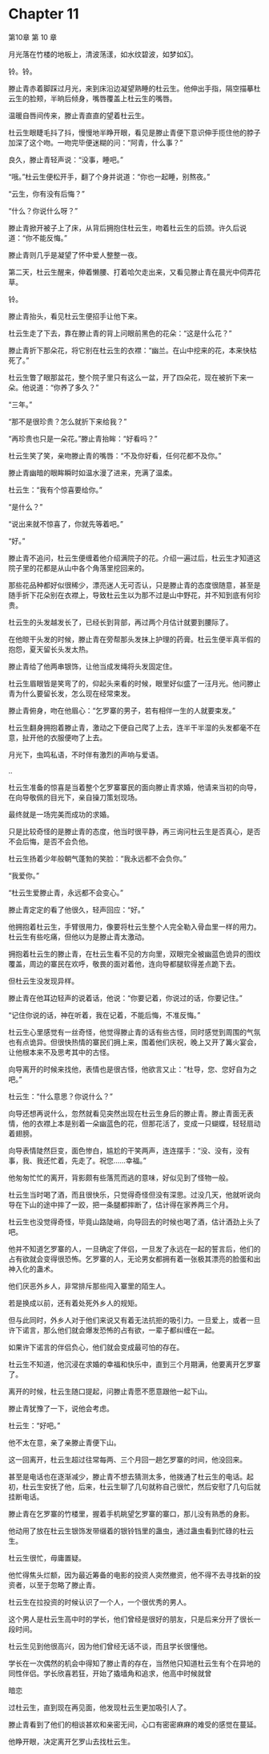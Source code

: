 # Chapter 11

第10章 第 10 章

月光落在竹楼的地板上，清波荡漾，如水纹碧波，如梦如幻。

铃。铃。

滕止青赤着脚踩过月光，来到床沿边凝望熟睡的杜云生。他伸出手指，隔空描摹杜云生的脸颊，半晌后倾身，嘴唇覆盖上杜云生的嘴唇。

温暖自唇间传来，滕止青直直的望着杜云生。

杜云生眼睫毛抖了抖，慢慢地半睁开眼，看见是滕止青便下意识伸手揽住他的脖子加深了这个吻。一吻完毕便迷糊的问：“阿青，什么事？”

良久，滕止青轻声说：“没事，睡吧。”

“哦。”杜云生便松开手，翻了个身并说道：“你也一起睡，别熬夜。”

“云生，你有没有后悔？”

“什么？你说什么呀？”

滕止青掀开被子上了床，从背后拥抱住杜云生，吻着杜云生的后颈。许久后说道：“你不能反悔。”

滕止青则几乎是凝望了怀中爱人整整一夜。

第二天，杜云生醒来，伸着懒腰、打着哈欠走出来，又看见滕止青在晨光中伺弄花草。

铃。

滕止青抬头，看见杜云生便招手让他下来。

杜云生走了下去，靠在滕止青的背上问眼前黑色的花朵：“这是什么花？”

滕止青折下那朵花，将它别在杜云生的衣襟：“幽兰。在山中挖来的花，本来快枯死了。”

杜云生瞥了眼那盆花，整个院子里只有这么一盆，开了四朵花，现在被折下来一朵。他说道：“你养了多久？”

“三年。”

“那不是很珍贵？怎么就折下来给我？”

“再珍贵也只是一朵花。”滕止青抬眸：“好看吗？”

杜云生笑了笑，亲吻滕止青的嘴唇：“不及你好看，任何花都不及你。”

滕止青幽暗的眼眸瞬时如温水漫了进来，充满了温柔。

杜云生：“我有个惊喜要给你。”

“是什么？”

“说出来就不惊喜了，你就先等着吧。”

“好。”

滕止青不追问，杜云生便缠着他介绍满院子的花。介绍一遍过后，杜云生才知道这院子里的花都是从山中各个角落里挖回来的。

那些花品种都好似很稀少，漂亮迷人无可否认，只是滕止青的态度很随意，甚至是随手折下花朵别在衣襟上，导致杜云生以为那不过是山中野花，并不知到底有何珍贵。

杜云生的头发越发长了，已经长到背部，再过两个月估计就要到腰际了。

在他晾干头发的时候，滕止青在旁帮那头发抹上护理的药膏。杜云生便半真半假的抱怨，夏天留长头发太热。

滕止青给了他两串银饰，让他当成发绳将头发固定住。

杜云生眉眼皆是笑弯了的，仰起头来看的时候，眼里好似盛了一汪月光。他问滕止青为什么要留长发，怎么现在经常束发。

滕止青俯身，吻在他眉心：“乞罗寨的男子，若有相伴一生的人就要束发。”

杜云生翻身拥抱着滕止青，激动之下便自己爬了上去，连半干半湿的头发都毫不在意，扯开他的衣服便吻了上去。

月光下，虫鸣私语，不时伴有激烈的声响与爱语。

..

杜云生准备的惊喜是当着整个乞罗寨寨民的面向滕止青求婚，他请来当初的向导，在向导敬佩的目光下，亲自操刀策划现场。

最终就是一场完美而成功的求婚。

只是比较奇怪的是滕止青的态度，他当时很平静，再三询问杜云生是否真心，是否不会后悔，是否不会负他。

杜云生扬着少年般朝气蓬勃的笑脸：“我永远都不会负你。”

“我爱你。”

“杜云生爱滕止青，永远都不会变心。”

滕止青定定的看了他很久，轻声回应：“好。”

他拥抱着杜云生，手臂很用力，像要将杜云生整个人完全勒入骨血里一样的用力。杜云生有些吃痛，但他以为是滕止青太激动。

拥抱着杜云生的滕止青，在杜云生看不见的方向里，双眼完全被幽蓝色诡异的图纹覆盖，周边的寨民在欢呼，敬畏的面对着他，连向导都腿软得差点跪下去。

但杜云生没发现异样。

滕止青在他耳边轻声的说着话，他说：“你要记着，你说过的话，你要记住。”

“记住你说的话，神在听着，我在记着，不能后悔，不准反悔。”

杜云生心里感觉有一丝奇怪，他觉得滕止青的话有些古怪，同时感觉到周围的气氛也有点诡异。但很快热情的寨民们拥上来，围着他们庆祝，晚上又开了篝火宴会，让他根本来不及思考其中的古怪。

向导离开的时候来找他，表情也是很古怪，他欲言又止：“杜导，您、您好自为之吧。”

杜云生：“什么意思？你说什么？”

向导还想再说什么，忽然就看见突然出现在杜云生身后的滕止青。滕止青面无表情，他的衣襟上本是别着一朵幽蓝色的花，但那花活了，变成一只蝴蝶，轻轻扇动着翅膀。

向导表情陡然巨变，面色惨白，尴尬的干笑两声，连连摆手：“没、没有，没有事，我、我还忙着，先走了。祝您……幸福。”

他匆匆忙忙的离开，背影颇有些落荒而逃的意味，好似见到了怪物一般。

杜云生当时喝了酒，而且很快乐，只觉得奇怪但没有深思。过没几天，他就听说向导在下山的途中摔了一跤，把一条腿都摔断了，估计得在家养两三个月。

杜云生也没觉得奇怪，毕竟山路陡峭，向导回去的时候也喝了酒，估计酒劲上头了吧。

他并不知道乞罗寨的人，一旦确定了伴侣，一旦发了永远在一起的誓言后，他们的占有欲就会变得很恐怖。乞罗寨的人，无论男女都拥有着一张极其漂亮的脸蛋和出神入化的蛊术。

他们厌恶外乡人，非常排斥那些闯入寨里的陌生人。

若是换成以前，还有着处死外乡人的规矩。

但与此同时，外乡人对于他们来说又有着无法抗拒的吸引力。一旦爱上，或者一旦许下诺言，那么他们就会爆发恐怖的占有欲，一辈子都纠缠在一起。

如果许下诺言的伴侣负心，他们就会变成最可怕的存在。

杜云生不知道，他沉浸在求婚的幸福和快乐中，直到三个月期满，他要离开乞罗寨了。

离开的时候，杜云生随口提起，问滕止青愿不愿意跟他一起下山。

滕止青犹豫了一下，说他会考虑。

杜云生：“好吧。”

他不太在意，亲了亲滕止青便下山。

这一回离开，杜云生超过往常每两、三个月回一趟乞罗寨的时间，他没回来。

甚至是电话也在逐渐减少，滕止青不想去猜测太多，他拨通了杜云生的电话。起初，杜云生安抚了他，后来，杜云生聊了几句就称自己很忙，然后安慰了几句后就挂断电话。

滕止青在乞罗寨的竹楼里，握着手机眺望乞罗寨的寨口，那儿没有熟悉的身影。

他动用了放在杜云生银饰发带缀着的银铃铛里的蛊虫，通过蛊虫看到忙碌的杜云生。

杜云生很忙，毋庸置疑。

他忙得焦头烂额，因为最近筹备的电影的投资人突然撤资，他不得不去寻找新的投资者，以至于忽略了滕止青。

杜云生在拉投资的时候认识了一个人，一个很优秀的男人。

这个男人是杜云生高中时的学长，他们曾经是很好的朋友，只是后来分开了很长一段时间。

杜云生见到他很高兴，因为他们曾经无话不谈，而且学长很懂他。

学长在一次偶然的机会中得知了滕止青的存在，当然他只知道杜云生有个在异地的同性伴侣。学长欣喜若狂，开始了撬墙角和追求，他高中时候就曾

暗恋

过杜云生，直到现在再见面，他发现杜云生更加吸引人了。

滕止青看到了他们的相谈甚欢和亲密无间，心口有密密麻麻的难受的感觉在蔓延。

他睁开眼，决定离开乞罗山去找杜云生。


